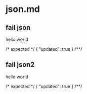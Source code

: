 # json.md

## fail json
hello world

/* expected */
{
  "updated": true
}
/**/

## fail json2
hello world

/* expected */
{
  "updated": true
}
/**/